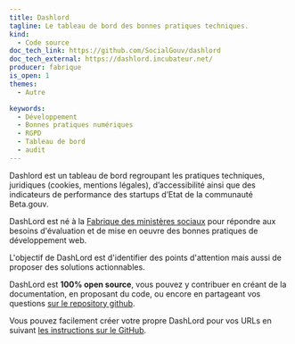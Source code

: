 ```yaml
---
title: Dashlord
tagline: Le tableau de bord des bonnes pratiques techniques.
kind:
  - Code source
doc_tech_link: https://github.com/SocialGouv/dashlord
doc_tech_external: https://dashlord.incubateur.net/
producer: fabrique
is_open: 1
themes:
  - Autre

keywords:
  - Développement
  - Bonnes pratiques numériques
  - RGPD
  - Tableau de bord
  - audit
---
```


Dashlord est un tableau de bord regroupant les pratiques techniques, juridiques (cookies, mentions légales), d’accessibilité ainsi que des indicateurs de performance des startups d’Etat de la communauté Beta.gouv.

DashLord est né à la [Fabrique des ministères sociaux](https://fabrique.social.gouv.fr/) pour répondre aux besoins d'évaluation et de mise en oeuvre des bonnes pratiques de développement web.

L'objectif de DashLord est d'identifier des points d'attention mais aussi de proposer des solutions actionnables.

DashLord est **100% open source**, vous pouvez y contribuer en créant de la documentation, en proposant du code, ou encore en partageant vos questions [sur le repository github](https://github.com/socialgouv/dashlord).

Vous pouvez facilement créer votre propre DashLord pour vos URLs en suivant [les instructions sur le GitHub](https://github.com/SocialGouv/dashlord/blob/main/README.md).
